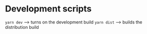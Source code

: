 # Development scripts

`yarn dev` --> turns on the development build
`yarn dist` --> builds the distribution build
